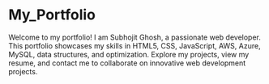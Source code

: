 # My_Portfolio
Welcome to my portfolio! I am Subhojit Ghosh, a passionate web developer. This portfolio showcases my skills in HTML5, CSS, JavaScript, AWS, Azure, MySQL, data structures, and optimization. Explore my projects, view my resume, and contact me to collaborate on innovative web development projects.
